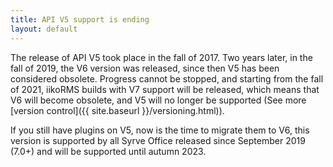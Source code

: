 ```yaml
---
title: API V5 support is ending
layout: default
---
```

The release of API V5 took place in the fall of 2017. Two years later, in the fall of 2019, the V6 version was released, since then V5 has been considered obsolete. Progress cannot be stopped, and starting from the fall of 2021, iikoRMS builds with V7 support will be released, which means that V6 will become obsolete, and V5 will no longer be supported (See more [version control]({{ site.baseurl }}/versioning.html)).

If you still have plugins on V5, now is the time to migrate them to V6, this version is supported by all Syrve Office released since September 2019 (7.0+) and will be supported until autumn 2023.